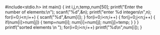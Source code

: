 #include<stdio.h>
int main()
{
	int i,j,n,temp,num[50];
	printf("Enter the number of elements:\n");
	scanf("%d",&n);
    printf("enter %d integers\n",n);
    for(i=0;i<n;i++)
    {
    	scanf("%d",&num[i]);
    }
     for(i=0;i<n;i++)
     {
     	 for(j=0;j<n;j++)
     	 {
     	 	if(num[i]>num[j])
     	 	{
     	 		temp=num[i];
     	 		num[i]=num[j];
     	 		num[j]=temp;
			  }
		  }
	 }
	 printf("sorted elements \n ");
	  for(i=0;i<n;i++)
	  printf("%d\n",num[i]);
}
